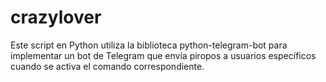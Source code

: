 # crazylover
Este script en Python utiliza la biblioteca python-telegram-bot para implementar un bot de Telegram que envía piropos a usuarios específicos cuando se activa el comando correspondiente.
